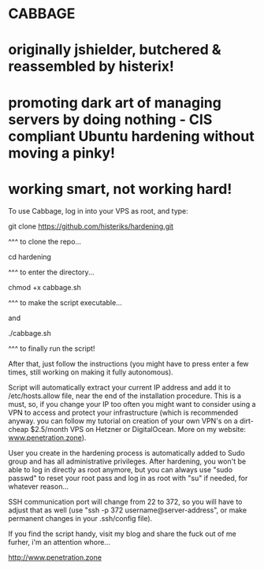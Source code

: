 # CABBAGE                     
# originally jshielder, butchered & reassembled by histerix!
# promoting dark art of managing servers by doing nothing - CIS compliant Ubuntu hardening without moving a pinky!
# working smart, not working hard!                                          

To use Cabbage, log in into your VPS as root, and type:

git clone https://github.com/histeriks/hardening.git

^^^ to clone the repo...

cd hardening

^^^ to enter the directory...

chmod +x cabbage.sh

^^^ to make the script executable...

and

./cabbage.sh

^^^ to finally run the script!

After that, just follow the instructions (you might have to press enter a few times, still working on making it fully autonomous).

Script will automatically extract your current IP address and add it to /etc/hosts.allow file, near the end of the installation procedure. This is a must, so, if you change your IP too often you might want to consider using a VPN to access and protect your infrastructure (which is recommended anyway. you can follow my tutorial on creation of your own VPN's on a dirt-cheap $2.5/month VPS on Hetzner or DigitalOcean. More on my website: www.penetration.zone).

User you create in the hardening process is automatically added to Sudo group and has all administrative privileges. After hardening, you won't be able to log in directly as root anymore, but you can always use "sudo passwd" to reset your root pass and log in as root with "su" if needed, for whatever reason...

SSH communication port will change from 22 to 372, so you will have to adjust that as well (use "ssh -p 372 username@server-address", or make permanent changes in your .ssh/config file).

If you find the script handy, visit my blog and share the fuck out of me furher, i'm an attention whore...

http://www.penetration.zone
